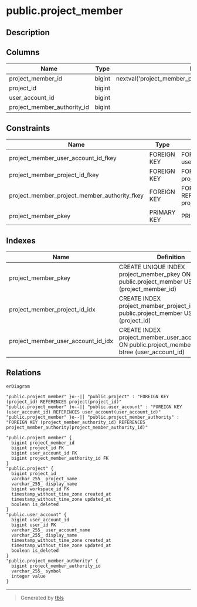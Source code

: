 # public.project_member

## Description

## Columns

| Name                        | Type   | Default                                                   | Nullable | Children | Parents                                                               | Comment |
| --------------------------- | ------ | --------------------------------------------------------- | -------- | -------- | --------------------------------------------------------------------- | ------- |
| project_member_id           | bigint | nextval('project_member_project_member_id_seq'::regclass) | false    |          |                                                                       |         |
| project_id                  | bigint |                                                           | false    |          | [public.project](public.project.md)                                   |         |
| user_account_id             | bigint |                                                           | false    |          | [public.user_account](public.user_account.md)                         |         |
| project_member_authority_id | bigint |                                                           | false    |          | [public.project_member_authority](public.project_member_authority.md) |         |

## Constraints

| Name                                         | Type        | Definition                                                                                                 |
| -------------------------------------------- | ----------- | ---------------------------------------------------------------------------------------------------------- |
| project_member_user_account_id_fkey          | FOREIGN KEY | FOREIGN KEY (user_account_id) REFERENCES user_account(user_account_id)                                     |
| project_member_project_id_fkey               | FOREIGN KEY | FOREIGN KEY (project_id) REFERENCES project(project_id)                                                    |
| project_member_project_member_authority_fkey | FOREIGN KEY | FOREIGN KEY (project_member_authority_id) REFERENCES project_member_authority(project_member_authority_id) |
| project_member_pkey                          | PRIMARY KEY | PRIMARY KEY (project_member_id)                                                                            |

## Indexes

| Name                               | Definition                                                                                             |
| ---------------------------------- | ------------------------------------------------------------------------------------------------------ |
| project_member_pkey                | CREATE UNIQUE INDEX project_member_pkey ON public.project_member USING btree (project_member_id)       |
| project_member_project_id_idx      | CREATE INDEX project_member_project_id_idx ON public.project_member USING btree (project_id)           |
| project_member_user_account_id_idx | CREATE INDEX project_member_user_account_id_idx ON public.project_member USING btree (user_account_id) |

## Relations

```mermaid
erDiagram

"public.project_member" }o--|| "public.project" : "FOREIGN KEY (project_id) REFERENCES project(project_id)"
"public.project_member" }o--|| "public.user_account" : "FOREIGN KEY (user_account_id) REFERENCES user_account(user_account_id)"
"public.project_member" }o--|| "public.project_member_authority" : "FOREIGN KEY (project_member_authority_id) REFERENCES project_member_authority(project_member_authority_id)"

"public.project_member" {
  bigint project_member_id
  bigint project_id FK
  bigint user_account_id FK
  bigint project_member_authority_id FK
}
"public.project" {
  bigint project_id
  varchar_255_ project_name
  varchar_255_ display_name
  bigint workspace_id FK
  timestamp_without_time_zone created_at
  timestamp_without_time_zone updated_at
  boolean is_deleted
}
"public.user_account" {
  bigint user_account_id
  bigint user_id FK
  varchar_255_ user_account_name
  varchar_255_ display_name
  timestamp_without_time_zone created_at
  timestamp_without_time_zone updated_at
  boolean is_deleted
}
"public.project_member_authority" {
  bigint project_member_authority_id
  varchar_255_ symbol
  integer value
}
```

---

> Generated by [tbls](https://github.com/k1LoW/tbls)
